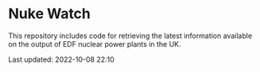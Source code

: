 # Nuke Watch

This repository includes code for retrieving the latest information available on the output of EDF nuclear power plants in the UK.

Last updated: 2022-10-08 22:10